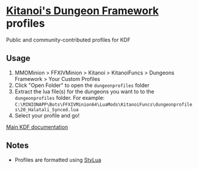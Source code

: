 # [Kitanoi's Dungeon Framework](http://wiki.mmominion.com/doku.php?id=kitanois_dungeon_framework) profiles

Public and community-contributed profiles for KDF

## Usage

1. MMOMinion > FFXIVMinion > Kitanoi > KitanoiFuncs > Dungeons Framework > Your Custom Profiles
2. Click "Open Folder" to open the `dungeonprofiles` folder
3. Extract the lua file(s) for the dungeons you want to to the `dungeonprofiles` folder.  For example: `C:\MINIONAPP\Bots\FFXIVMinion64\LuaMods\KitanoiFuncs\dungeonprofiles\20_Halatali_Synced.lua`
4. Select your profile and go!

[Main KDF documentation](http://wiki.mmominion.com/doku.php?id=kitanois_dungeon_framework)

## Notes

* Profiles are formatted using [StyLua](https://github.com/johnnymorganz/stylua) 
